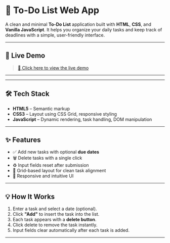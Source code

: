 # 📝 To-Do List Web App

A clean and minimal **To-Do List** application built with **HTML**, **CSS**, and **Vanilla JavaScript**. It helps you organize your daily tasks and keep track of deadlines with a simple, user-friendly interface.

---

## 🚀 Live Demo

> [🔗 Click here to view the live demo](https://todoolist-js.netlify.app/)  

---

---

## 🛠️ Tech Stack

- **HTML5** – Semantic markup  
- **CSS3** – Layout using CSS Grid, responsive styling  
- **JavaScript** – Dynamic rendering, task handling, DOM manipulation  

---

## ✨ Features

- ✅ Add new tasks with optional **due dates**  
- 🗑️ Delete tasks with a single click  
- ♻️ Input fields reset after submission  
- 📆 Grid-based layout for clean task alignment  
- 🎨 Responsive and intuitive UI  

---

## 💡 How It Works

1. Enter a task and select a date (optional).
2. Click **"Add"** to insert the task into the list.
3. Each task appears with a **delete button**.
4. Click delete to remove the task instantly.
5. Input fields clear automatically after each task is added.

---